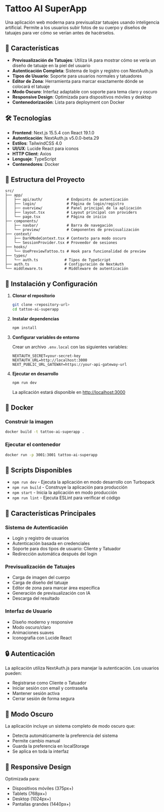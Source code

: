 # Tattoo AI SuperApp

Una aplicación web moderna para previsualizar tatuajes usando inteligencia artificial. Permite a los usuarios subir fotos de su cuerpo y diseños de tatuajes para ver cómo se verían antes de hacérselos.

## 🚀 Características

- **Previsualización de Tatuajes**: Utiliza IA para mostrar cómo se vería un diseño de tatuaje en la piel del usuario
- **Autenticación Completa**: Sistema de login y registro con NextAuth.js
- **Tipos de Usuario**: Soporte para usuarios normales y tatuadores
- **Editor de Zona**: Herramienta para marcar exactamente dónde se colocará el tatuaje
- **Modo Oscuro**: Interfaz adaptable con soporte para tema claro y oscuro
- **Responsive Design**: Optimizada para dispositivos móviles y desktop
- **Contenedorización**: Lista para deployment con Docker

## 🛠️ Tecnologías

- **Frontend**: Next.js 15.5.4 con React 19.1.0
- **Autenticación**: NextAuth.js v5.0.0-beta.29
- **Estilos**: TailwindCSS 4.0
- **UI/UX**: Lucide React para iconos
- **HTTP Client**: Axios
- **Lenguaje**: TypeScript
- **Contenedores**: Docker

## 📁 Estructura del Proyecto

```
src/
├── app/
│   ├── api/auth/           # Endpoints de autenticación
│   ├── login/              # Página de login/registro
│   ├── overview/           # Panel principal de la aplicación
│   ├── layout.tsx          # Layout principal con providers
│   └── page.tsx            # Página de inicio
├── components/
│   ├── navbar/             # Barra de navegación
│   └── preview/            # Componentes de previsualización
├── context/
│   ├── DarkModeContext.tsx # Contexto para modo oscuro
│   └── SessionProvider.tsx # Proveedor de sesiones
├── hooks/
│   └── UsePreviewTattoo.ts # Hook para funcionalidad de preview
├── types/
│   └── auth.ts            # Tipos de TypeScript
├── auth.ts                # Configuración de NextAuth
└── middleware.ts          # Middleware de autenticación
```

## 🚀 Instalación y Configuración

1. **Clonar el repositorio**
   ```bash
   git clone <repository-url>
   cd tattoo-ai-superapp
   ```

2. **Instalar dependencias**
   ```bash
   npm install
   ```

3. **Configurar variables de entorno**

   Crear un archivo `.env.local` con las siguientes variables:
   ```env
   NEXTAUTH_SECRET=your-secret-key
   NEXTAUTH_URL=http://localhost:3000
   NEXT_PUBLIC_URL_GATEWAY=https://your-api-gateway-url
   ```

4. **Ejecutar en desarrollo**
   ```bash
   npm run dev
   ```

   La aplicación estará disponible en [http://localhost:3000](http://localhost:3000)

## 🐳 Docker

### Construir la imagen
```bash
docker build -t tattoo-ai-superapp .
```

### Ejecutar el contenedor
```bash
docker run -p 3001:3001 tattoo-ai-superapp
```

## 🔧 Scripts Disponibles

- `npm run dev` - Ejecuta la aplicación en modo desarrollo con Turbopack
- `npm run build` - Construye la aplicación para producción
- `npm start` - Inicia la aplicación en modo producción
- `npm run lint` - Ejecuta ESLint para verificar el código

## 🎯 Características Principales

### Sistema de Autenticación
- Login y registro de usuarios
- Autenticación basada en credenciales
- Soporte para dos tipos de usuario: Cliente y Tatuador
- Redirección automática después del login

### Previsualización de Tatuajes
- Carga de imagen del cuerpo
- Carga de diseño del tatuaje
- Editor de zona para marcar área específica
- Generación de previsualización con IA
- Descarga del resultado

### Interfaz de Usuario
- Diseño moderno y responsive
- Modo oscuro/claro
- Animaciones suaves
- Iconografía con Lucide React

## 🔒 Autenticación

La aplicación utiliza NextAuth.js para manejar la autenticación. Los usuarios pueden:
- Registrarse como Cliente o Tatuador
- Iniciar sesión con email y contraseña
- Mantener sesión activa
- Cerrar sesión de forma segura

## 🎨 Modo Oscuro

La aplicación incluye un sistema completo de modo oscuro que:
- Detecta automáticamente la preferencia del sistema
- Permite cambio manual
- Guarda la preferencia en localStorage
- Se aplica en toda la interfaz

## 📱 Responsive Design

Optimizada para:
- Dispositivos móviles (375px+)
- Tablets (768px+)
- Desktop (1024px+)
- Pantallas grandes (1440px+)
